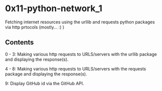 # 0x11-python-network_1
Fetching internet resources using the urllib and requests python packages via
http prtocols (mostly... :) )


## Contents
0 - 3: Making various http requests to URLS/servers with the urllib package and displaying the response(s).

4 - 8: Making various http requests to URLS/servers with the requests package and displaying the response(s).

9: Display GitHub id via the GitHub API.

